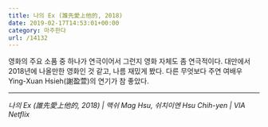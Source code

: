 ```yaml
---
title: 나의 Ex (誰先愛上他的, 2018)
date: 2019-02-17T14:53:01+00:00
category: 마주한다
url: /14132
---
```


영화의 주요 소품 중 하나가 연극이어서 그런지 영화 자체도 좀 연극적이다. 대만에서 2018년에 나올만한 영화인 것 같고, 나름 재밌게 봤다. 다른 무엇보다 주연 여배우 Ying-Xuan Hsieh(謝盈萱)의 연기가 참 좋았다.

---

_나의 Ex (誰先愛上他的, 2018) | 맥쉬 Mag Hsu, 쉬치이엔 Hsu Chih-yen | VIA Netflix_
